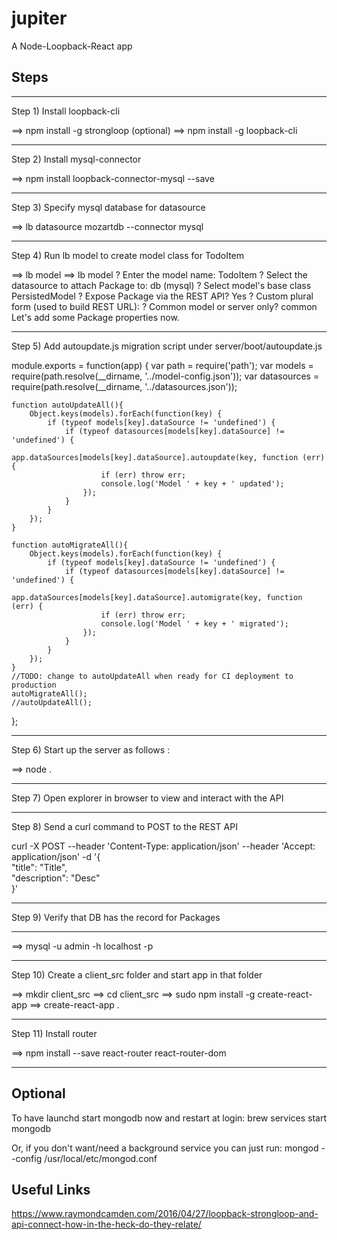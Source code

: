 # jupiter
A Node-Loopback-React app

## Steps


-----------------------------------------------------------------------
Step 1) Install loopback-cli

==> npm install -g strongloop (optional)
==> npm install -g loopback-cli

-----------------------------------------------------------------------
Step 2) Install mysql-connector


==> npm install loopback-connector-mysql --save

-----------------------------------------------------------------------
Step 3) Specify mysql database for datasource


==> lb datasource mozartdb --connector mysql

-----------------------------------------------------------------------

Step 4) Run lb model to create model class for TodoItem 

==> lb model
==> lb model
? Enter the model name: TodoItem
? Select the datasource to attach Package to: db (mysql)
? Select model's base class PersistedModel
? Expose Package via the REST API? Yes
? Custom plural form (used to build REST URL): 
? Common model or server only? common
Let's add some Package properties now.




-----------------------------------------------------------------------

Step 5) Add autoupdate.js migration script under server/boot/autoupdate.js


module.exports = function(app) {
    var path = require('path');
    var models = require(path.resolve(__dirname, '../model-config.json'));
    var datasources = require(path.resolve(__dirname, '../datasources.json'));

    function autoUpdateAll(){
        Object.keys(models).forEach(function(key) {
            if (typeof models[key].dataSource != 'undefined') {
                if (typeof datasources[models[key].dataSource] != 'undefined') {
                    app.dataSources[models[key].dataSource].autoupdate(key, function (err) {
                        if (err) throw err;
                        console.log('Model ' + key + ' updated');
                    });
                }
            }
        });
    }

    function autoMigrateAll(){
        Object.keys(models).forEach(function(key) {
            if (typeof models[key].dataSource != 'undefined') {
                if (typeof datasources[models[key].dataSource] != 'undefined') {
                    app.dataSources[models[key].dataSource].automigrate(key, function (err) {
                        if (err) throw err;
                        console.log('Model ' + key + ' migrated');
                    });
                }
            }
        });
    }
    //TODO: change to autoUpdateAll when ready for CI deployment to production
    autoMigrateAll();
    //autoUpdateAll();

};




------------------------------------------------------------------------
Step 6) Start up the server as follows : 


==> node .

------------------------------------------------------------------------
Step 7) Open explorer in browser to view and interact with the API 




------------------------------------------------------------------------
Step 8) Send a curl command to POST to the REST API 


curl -X POST --header 'Content-Type: application/json' --header 'Accept: application/json' -d '{ \
   "title": "Title", \
   "description": "Desc" \
 }'

------------------------------------------------------------------------
Step 9) Verify that DB has the record for Packages



------------------------------------------------------------------------

==> mysql -u admin -h localhost -p



------------------------------------------------------------------------


Step 10) Create a client_src folder and start app in that folder


==> mkdir client_src
==> cd client_src
==> sudo npm install -g create-react-app
==> create-react-app .


------------------------------------------------------------------------

Step 11) Install router 


==> npm install --save react-router react-router-dom


------------------------------------------------------------------------
## Optional

To have launchd start mongodb now and restart at login:
  brew services start mongodb

Or, if you don't want/need a background service you can just run:
  mongod --config /usr/local/etc/mongod.conf


## Useful Links

https://www.raymondcamden.com/2016/04/27/loopback-strongloop-and-api-connect-how-in-the-heck-do-they-relate/